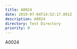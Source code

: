 ```yaml
---
title: A0024
date: 2019-07-04T14:52:17.891Z
description: A0024
directory: Test Directory
priority: 0
---
```

A0024
